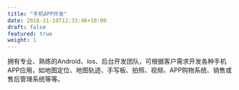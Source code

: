 ```yaml
---
title: "手机APP开发"
date: 2018-11-18T12:33:46+10:00
draft: false
featured: true
weight: 1
---
```


拥有专业、熟练的Android、ios、后台开发团队，可根据客户需求开发各种手机APP应用，如地图定位、地图轨迹、手写板、拍照、视频、APP购物系统、销售或售后管理系统等等。
